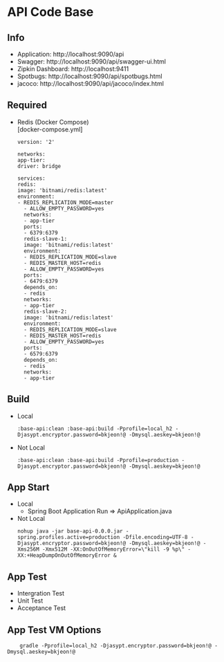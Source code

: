 # API Code Base

## Info
- Application: http://localhost:9090/api
- Swagger: http://localhost:9090/api/swagger-ui.html
- Zipkin Dashboard: http://localhost:9411
- Spotbugs: http://localhost:9090/api/spotbugs.html
- jacoco: http://localhost:9090/api/jacoco/index.html

## Required
- Redis (Docker Compose)    
  [docker-compose.yml]
  ```
  version: '2'
  
  networks:
  app-tier:
  driver: bridge
  
  services:
  redis:
  image: 'bitnami/redis:latest'
  environment:
  - REDIS_REPLICATION_MODE=master
    - ALLOW_EMPTY_PASSWORD=yes
    networks:
    - app-tier
    ports:
    - 6379:6379
    redis-slave-1:
    image: 'bitnami/redis:latest'
    environment:
    - REDIS_REPLICATION_MODE=slave
    - REDIS_MASTER_HOST=redis
    - ALLOW_EMPTY_PASSWORD=yes
    ports:
    - 6479:6379
    depends_on:
    - redis
    networks:
    - app-tier
    redis-slave-2:
    image: 'bitnami/redis:latest'
    environment:
    - REDIS_REPLICATION_MODE=slave
    - REDIS_MASTER_HOST=redis
    - ALLOW_EMPTY_PASSWORD=yes
    ports:
    - 6579:6379
    depends_on:
    - redis
    networks:
    - app-tier  
    ```

## Build
- Local
  ```
  :base-api:clean :base-api:build -Pprofile=local_h2 -Djasypt.encryptor.password=bkjeon!@ -Dmysql.aeskey=bkjeon!@
  ```
- Not Local
  ```
  :base-api:clean :base-api:build -Pprofile=production -Djasypt.encryptor.password=bkjeon!@ -Dmysql.aeskey=bkjeon!@
  ```

## App Start
- Local
  - Spring Boot Application Run => ApiApplication.java
- Not Local
  ```
  nohup java -jar base-api-0.0.0.jar -spring.profiles.active=production -Dfile.encoding=UTF-8 -Djasypt.encryptor.password=bkjeon!@ -Dmysql.aeskey=bkjeon!@ -Xms256M -Xmx512M -XX:OnOutOfMemoryError=\"kill -9 %p\" -XX:+HeapDumpOnOutOfMemoryError &
  ```

## App Test
- Intergration Test
- Unit Test
- Acceptance Test

## App Test VM Options
```
    gradle -Pprofile=local_h2 -Djasypt.encryptor.password=bkjeon!@ -Dmysql.aeskey=bkjeon!@
```  
